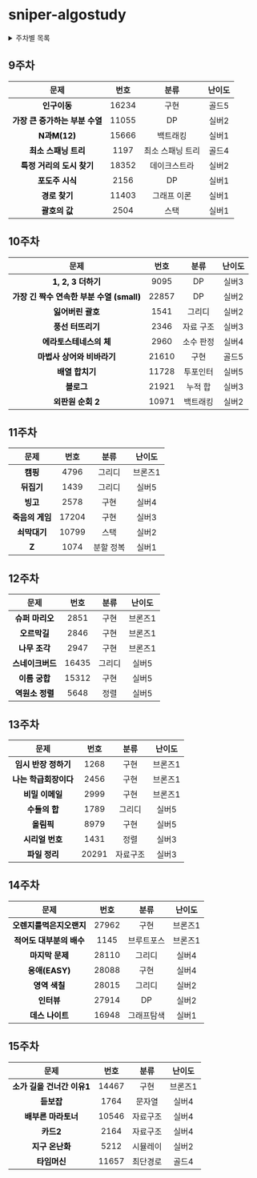 # sniper-algostudy 

<details>
<summary>주차별 목록</summary>
<div markdown="1">

[9주차](#9주차)|[10주차](#10주차)|[11주차](#11주차)|[12주차](#12주차)|[13주차](#13주차)|[14주차](#14주차)|[15주차](#15주차)

</div>
</details>

## 9주차

|                             문제                             | 번호  |       분류       | 난이도 |
| :----------------------------------------------------------: | :---: | :--------------: | :----: |
| <a href="https://www.acmicpc.net/problem/16234" target="_blank"  style="text-decoration:none; color: black; font-weight:bold">인구이동</a> | 16234 |       구현       | 골드5  |
| <a href="https://www.acmicpc.net/problem/11055" target="_blank"  style="text-decoration:none; color: black; font-weight:bold">가장 큰 증가하는 부분 수열</a> | 11055 |        DP        | 실버2  |
| <a href="https://www.acmicpc.net/problem/15666" target="_blank"  style="text-decoration:none; color: black; font-weight:bold">N과M(12)</a> | 15666 |     백트래킹     | 실버1  |
| <a href="https://www.acmicpc.net/problem/1197" target="_blank" style="text-decoration:none; color: black; font-weight:bold">최소 스패닝 트리</a> | 1197  | 최소 스패닝 트리 | 골드4  |
| <a href="https://www.acmicpc.net/problem/18352" target="_blank"  style="text-decoration:none; color: black; font-weight:bold">특정 거리의 도시 찾기</a> | 18352 |   데이크스트라   | 실버2  |
| <a href="https://www.acmicpc.net/problem/2156" target="_blank"  style="text-decoration:none; color: black; font-weight:bold">포도주 시식</a> | 2156  |        DP        | 실버1  |
| <a href="https://www.acmicpc.net/problem/11403" target="_blank"  style="text-decoration:none; color: black; font-weight:bold">경로 찾기</a> | 11403 |   그래프 이론    | 실버1  |
| <a href="https://www.acmicpc.net/problem/2504" target="_blank"  style="text-decoration:none; color: black; font-weight:bold">괄호의 값</a> | 2504  |       스택       | 실버1  |




## 10주차

|                             문제                             | 번호  |   분류    | 난이도 |
| :----------------------------------------------------------: | :---: | :-------: | :----: |
| <a href="https://www.acmicpc.net/problem/9095" target="_blank" style="text-decoration:none; color:black; font-weight:bold">1, 2, 3 더하기</a> | 9095  |    DP     | 실버3  |
| <a href="https://www.acmicpc.net/problem/22857" target="_blank" style="text-decoration:none; color:black; font-weight:bold">가장 긴 짝수 연속한 부분 수열 (small)</a> | 22857 |    DP     | 실버2  |
| <a href="https://www.acmicpc.net/problem/1541" target="_blank" style="text-decoration:none; color:black; font-weight:bold">잃어버린 괄호</a> | 1541  |  그리디   | 실버2  |
| <a href="https://www.acmicpc.net/problem/2346" target="_blank" style="text-decoration:none; color:black; font-weight:bold">풍선 터뜨리기</a> | 2346  | 자료 구조 | 실버3  |
| <a href="https://www.acmicpc.net/problem/2960" target="_blank" style="text-decoration:none; color:black; font-weight:bold">에라토스테네스의 체</a> | 2960  | 소수 판정 | 실버4  |
| <a href="https://www.acmicpc.net/problem/21610" target="_blank" style="text-decoration:none; color:black; font-weight:bold">마법사 상어와 비바라기</a> | 21610 |   구현    | 골드5  |
| <a href="https://www.acmicpc.net/problem/11728" target="_blank" style="text-decoration:none; color:black; font-weight:bold">배열 합치기</a> | 11728 | 투포인터  | 실버5  |
| <a href="https://www.acmicpc.net/problem/21921" target="_blank" style="text-decoration:none; color:black; font-weight:bold">블로그</a> | 21921 |  누적 합  | 실버3  |
| <a href="https://www.acmicpc.net/problem/10971" target="_blank" style="text-decoration:none; color:black; font-weight:bold">외판원 순회 2</a> | 10971 | 백트래킹  | 실버2  |



## 11주차

|                             문제                             | 번호  |   분류    | 난이도  |
| :----------------------------------------------------------: | :---: | :-------: | :-----: |
| <a href="https://www.acmicpc.net/problem/4796" target="_blank" style="text-decoration:none; color:black; font-weight:bold">캠핑</a> | 4796  |  그리디   | 브론즈1 |
| <a href="https://www.acmicpc.net/problem/1439" target="_blank" style="text-decoration:none; color:black; font-weight:bold">뒤집기</a> | 1439  |  그리디   |  실버5  |
| <a href="https://www.acmicpc.net/problem/2578" target="_blank" style="text-decoration:none; color:black; font-weight:bold">빙고</a> | 2578  |   구현    |  실버4  |
| <a href="https://www.acmicpc.net/problem/17204" target="_blank" style="text-decoration:none; color:black; font-weight:bold">죽음의 게임</a> | 17204 |   구현    |  실버3  |
| <a href="https://www.acmicpc.net/problem/10799" target="_blank" style="text-decoration:none; color:black; font-weight:bold">쇠막대기</a> | 10799 |   스택    |  실버2  |
| <a href="https://www.acmicpc.net/problem/1074" target="_blank" style="text-decoration:none; color:black; font-weight:bold">Z</a> | 1074  | 분할 정복 |  실버1  |


## 12주차

|                             문제                             | 번호  |  분류  | 난이도  |
| :----------------------------------------------------------: | :---: | :----: | :-----: |
| <a href="https://www.acmicpc.net/problem/2851" target="_blank" style="text-decoration:none; color:black; font-weight:bold">슈퍼 마리오</a> | 2851  |  구현  | 브론즈1 |
| <a href="https://www.acmicpc.net/problem/2846" target="_blank" style="text-decoration:none; color:black; font-weight:bold">오르막길</a> | 2846  |  구현  | 브론즈1 |
| <a href="https://www.acmicpc.net/problem/2947" target="_blank" style="text-decoration:none; color:black; font-weight:bold">나무 조각</a> | 2947  |  구현  | 브론즈1 |
| <a href="https://www.acmicpc.net/problem/16435" target="_blank" style="text-decoration:none; color:black; font-weight:bold">스네이크버드</a> | 16435 | 그리디 |  실버5  |
| <a href="https://www.acmicpc.net/problem/15312" target="_blank" style="text-decoration:none; color:black; font-weight:bold">이름 궁합</a> | 15312 |  구현  |  실버5  |
| <a href="https://www.acmicpc.net/problem/5648" target="_blank" style="text-decoration:none; color:black; font-weight:bold">역원소 정렬</a> | 5648  |  정렬  |  실버5  |

## 13주차

|                             문제                             | 번호  |   분류   | 난이도  |
| :----------------------------------------------------------: | :---: | :------: | :-----: |
| <a href="https://www.acmicpc.net/problem/1268"  style="text-decoration:none; color:black; font-weight:bold">임시 반장 정하기</a> | 1268  |   구현   | 브론즈1 |
| <a href="https://www.acmicpc.net/problem/2456"  style="text-decoration:none; color:black; font-weight:bold">나는 학급회장이다</a> | 2456  |   구현   | 브론즈1 |
| <a href="https://www.acmicpc.net/problem/2999"  style="text-decoration:none; color:black; font-weight:bold">비밀 이메일</a> | 2999  |   구현   | 브론즈1 |
| <a href="https://www.acmicpc.net/problem/1789"  style="text-decoration:none; color:black; font-weight:bold">수들의 합</a> | 1789  |  그리디  |  실버5  |
| <a href="https://www.acmicpc.net/problem/8979"  style="text-decoration:none; color:black; font-weight:bold">올림픽</a> | 8979  |   구현   |  실버5  |
| <a href="https://www.acmicpc.net/problem/1431"  style="text-decoration:none; color:black; font-weight:bold">시리얼 번호</a> | 1431  |   정렬   |  실버3  |
| <a href="https://www.acmicpc.net/problem/20291"  style="text-decoration:none; color:black; font-weight:bold">파일 정리</a> | 20291 | 자료구조 |  실버3  |

## 14주차

|                             문제                             | 번호  |    분류    | 난이도  |
| :----------------------------------------------------------: | :---: | :--------: | :-----: |
| <a href="https://www.acmicpc.net/problem/27962"  style="text-decoration:none; color:black; font-weight:bold">오렌지를먹은지오랜지</a> | 27962 |    구현    | 브론즈1 |
| <a href="https://www.acmicpc.net/problem/1145"  style="text-decoration:none; color:black; font-weight:bold">적어도 대부분의 배수</a> | 1145  | 브루트포스 | 브론즈1 |
| <a href="https://www.acmicpc.net/problem/28110"  style="text-decoration:none; color:black; font-weight:bold">마지막 문제</a> | 28110 |   그리디   |  실버4  |
| <a href="https://www.acmicpc.net/problem/28088"  style="text-decoration:none; color:black; font-weight:bold">응애(EASY)</a> | 28088 |    구현    |  실버4  |
| <a href="https://www.acmicpc.net/problem/28015"  style="text-decoration:none; color:black; font-weight:bold">영역 색칠</a> | 28015 |   그리디   |  실버2  |
| <a href="https://www.acmicpc.net/problem/27914"  style="text-decoration:none; color:black; font-weight:bold">인터뷰</a> | 27914 |     DP     |  실버2  |
| <a href="https://www.acmicpc.net/problem/16948"  style="text-decoration:none; color:black; font-weight:bold">데스 나이트</a> | 16948 | 그래프탐색 |  실버1  |

## 15주차

|                             문제                             | 번호  |   분류   | 난이도  |
| :----------------------------------------------------------: | :---: | :------: | :-----: |
| <a href="https://www.acmicpc.net/problem/14467"  style="text-decoration:none; color:black; font-weight:bold">소가 길을 건너간 이유1</a> | 14467 |   구현   | 브론즈1 |
| <a href="https://www.acmicpc.net/problem/1764"  style="text-decoration:none; color:black; font-weight:bold">듣보잡</a> | 1764  |  문자열  |  실버4  |
| <a href="https://www.acmicpc.net/problem/10546"  style="text-decoration:none; color:black; font-weight:bold">배부른 마라토너</a> | 10546 | 자료구조 |  실버4  |
| <a href="https://www.acmicpc.net/problem/2164"  style="text-decoration:none; color:black; font-weight:bold">카드2</a> | 2164  | 자료구조 |  실버4  |
| <a href="https://www.acmicpc.net/problem/5212"  style="text-decoration:none; color:black; font-weight:bold">지구 온난화</a> | 5212  | 시뮬레이 |  실버2  |
| <a href="https://www.acmicpc.net/problem/11657"  style="text-decoration:none; color:black; font-weight:bold">타임머신</a> | 11657 | 최단경로 |  골드4  |

